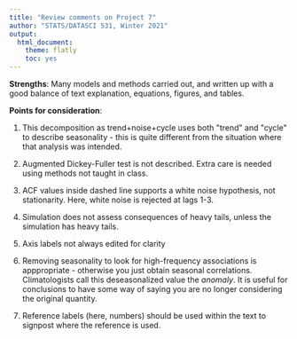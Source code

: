 ```yaml
---
title: "Review comments on Project 7"
author: "STATS/DATASCI 531, Winter 2021"
output:
  html_document:
    theme: flatly
    toc: yes
---
```


**Strengths**: Many models and methods carried out, and written up with a good balance of text explanation, equations, figures, and tables.

**Points for consideration**:

1. This decomposition as trend+noise+cycle uses both "trend" and "cycle" to describe seasonality - this is quite different from the situation where that analysis was intended.

2. Augmented Dickey-Fuller test is not described. Extra care is needed using methods not taught in class.

3. ACF values inside dashed line supports a white noise hypothesis, not stationarity. Here, white noise is rejected at lags 1-3.

4. Simulation does not assess consequences of heavy tails, unless the simulation has heavy tails.

5. Axis labels not always edited for clarity

6. Removing seasonality to look for high-frequency associations is apppropriate - otherwise you just obtain seasonal correlations. Climatologists call this deseasonalized value the *anomaly*. It is useful for conclusions to have some way of saying you are no longer considering the original quantity.

7. Reference labels (here, numbers) should be used within the text to signpost where the reference is used.



